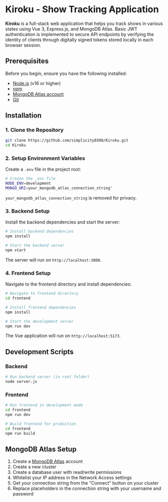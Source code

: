 # Kiroku - Show Tracking Application

**Kiroku** is a full-stack web application that helps you track shows in various states using Vue 3, Express.js, and MongoDB Atlas. 
Basic JWT authentication is implemented to secure API endpoints by verifying the identity of clients through digitally signed tokens stored locally in each browser session.

## Prerequisites

Before you begin, ensure you have the following installed:

- [Node.js](https://nodejs.org/) (v16 or higher)
- [npm](https://www.npmjs.com/) 
- [MongoDB Atlas account](https://www.mongodb.com/cloud/atlas)
- [Git](https://git-scm.com/)

## Installation

### 1. Clone the Repository

```bash
git clone https://github.com/simplicity0308/Kiroku.git
cd Kiroku
```

### 2. Setup Environment Variables

Create a `.env` file in the project root:

```bash
# Create the .env file
NODE_ENV=development
MONGO_URI=your_mongodb_atlas_connection_string" 
```

 `your_mongodb_atlas_connection_string` is removed for privacy.

### 3. Backend Setup

Install the backend dependencies and start the server:

```bash
# Install backend dependencies
npm install

# Start the backend server
npm start
```

The server will run on `http://localhost:3000`.

### 4. Frontend Setup

Navigate to the frontend directory and install dependencies:

```bash
# Navigate to frontend directory
cd frontend

# Install frontend dependencies
npm install

# Start the development server
npm run dev
```

The Vue application will run on `http://localhost:5173`.

## Development Scripts

### Backend

```bash
# Run backend server (in root folder)
node server.js


```

### Frontend

```bash
# Run frontend in development mode
cd frontend
npm run dev

# Build frontend for production
cd frontend
npm run build
```

## MongoDB Atlas Setup

1. Create a [MongoDB Atlas](https://www.mongodb.com/cloud/atlas) account
2. Create a new cluster
3. Create a database user with read/write permissions
4. Whitelist your IP address in the Network Access settings
5. Get your connection string from the "Connect" button on your cluster
6. Replace placeholders in the connection string with your username and password




